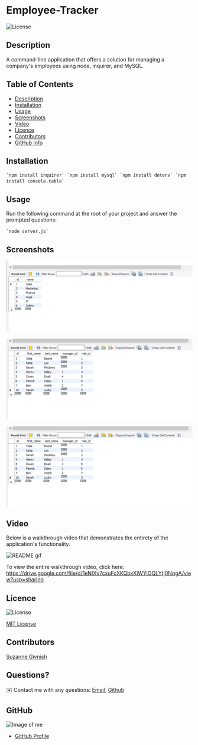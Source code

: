# Employee-Tracker

![License](https://img.shields.io/badge/License-mit-blue.svg "License Badge")

## Description

A command-line application that offers a solution for managing a company's employees using node, inquirer, and MySQL.

## Table of Contents
- [Description](#Description)
- [Installation](#Installation)
- [Usage](#Usage)
- [Screenshots](#Screenshots)
- [Video](#Video)
- [Licence](#Licence)
- [Contributors](#Contributors)
- [GitHub Info](#GitHub) 

## Installation
    `npm install inquirer` `npm install mysql` `npm install dotenv` `npm install console.table`

## Usage
Run the following command at the root of your project and answer the prompted questions:

    `node server.js`

## Screenshots

![Departments](https://github.com/suzygiv/Employee-Tracker/blob/main/Assets/Departments.PNG)

![Employees](https://github.com/suzygiv/Employee-Tracker/blob/main/Assets/Employees.PNG)

![Roles](https://github.com/suzygiv/Employee-Tracker/blob/main/Assets/Employees.PNG)

## Video 

Below is a walkthrough video that demonstrates the entirety of the application's functionality.

![README gif](https://github.com/suzygiv/Employee-Tracker/blob/main/Assets/Employee%20Tracker%20GIF.gif)

To view the entire walkthrough video, click here: https://drive.google.com/file/d/1eNIXv7cxuFcXKQbxXiWYiOQLYtj0NqgA/view?usp=sharing

## Licence
![License](https://img.shields.io/badge/License-mit-blue.svg "License Badge")

[MIT License](http://opensource.org/licenses/mit-license.php)

## Contributors
[Suzanne Givnish](https://github.com/suzygiv)

## Questions?
✉️ Contact me with any questions: [Email](suzannegivnish@gmail.com), [Github](https://github.com/suzygiv)

## GitHub
![Image of me](https://avatars0.githubusercontent.com/u/69487481?v=4)
- [GitHub Profile](https://github.com/suzygiv)
